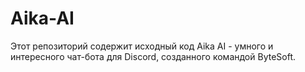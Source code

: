 # Aika-AI
Этот репозиторий содержит исходный код Aika AI - умного и интересного чат-бота для Discord, созданного командой ByteSoft.
